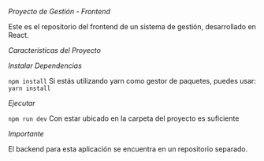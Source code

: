 *Proyecto de Gestión - Frontend*

Este es el repositorio del frontend de un sistema de gestión, desarrollado en React.

*Características del Proyecto*


*Instalar Dependencias*

```npm install```
Si estás utilizando yarn como gestor de paquetes, puedes usar:
```yarn install```

*Ejecutar*

```npm run dev```
Con estar ubicado en la carpeta del proyecto es suficiente

*Importante*

El backend para esta aplicación se encuentra en un repositorio separado. 
